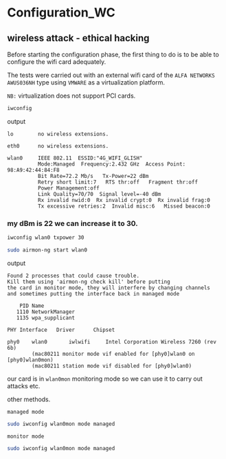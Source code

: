 # Configuration_WC
## wireless attack - ethical hacking

Before starting the configuration phase, the first thing to do is to be able to configure the wifi card adequately.

The tests were carried out with an external wifi card of the `ALFA NETWORKS AWUS036NH` type using `VMWARE` as a virtualization platform.

`NB:` virtualization does not support PCI cards.

```bash
iwconfig
```
output 
```terminal
lo        no wireless extensions.

eth0      no wireless extensions.

wlan0     IEEE 802.11  ESSID:"4G_WIFI_GLISH"  
          Mode:Managed  Frequency:2.432 GHz  Access Point: 98:A9:42:44:84:F8   
          Bit Rate=72.2 Mb/s   Tx-Power=22 dBm   
          Retry short limit:7   RTS thr:off   Fragment thr:off
          Power Management:off
          Link Quality=70/70  Signal level=-40 dBm  
          Rx invalid nwid:0  Rx invalid crypt:0  Rx invalid frag:0
          Tx excessive retries:2  Invalid misc:6   Missed beacon:0
```
### my dBm is 22 we can increase it to 30. 
```bash
iwconfig wlan0 txpower 30
```

```bash 
sudo airmon-ng start wlan0
```
output
```
Found 2 processes that could cause trouble.
Kill them using 'airmon-ng check kill' before putting
the card in monitor mode, they will interfere by changing channels
and sometimes putting the interface back in managed mode

    PID Name
   1110 NetworkManager
   1135 wpa_supplicant

PHY	Interface	Driver		Chipset

phy0	wlan0		iwlwifi		Intel Corporation Wireless 7260 (rev 6b)
		(mac80211 monitor mode vif enabled for [phy0]wlan0 on [phy0]wlan0mon)
		(mac80211 station mode vif disabled for [phy0]wlan0)
```
our card is in `wlan0mon` monitoring mode so we can use it to carry out attacks etc.

other methods.

`managed mode`
```bash
sudo iwconfig wlan0mon mode managed
```
`monitor mode`
```bash
sudo iwconfig wlan0mon mode managed
```